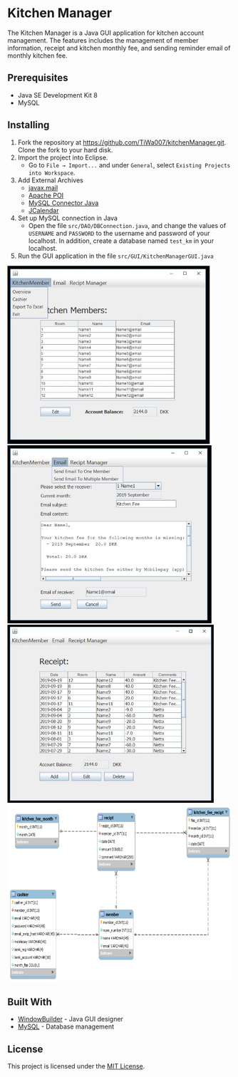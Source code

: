 # Kitchen Manager
The Kitchen Manager is a Java GUI application for kitchen account management. The features includes the management of member information, receipt and kitchen monthly fee, and sending reminder email of monthly kitchen fee. 


## Prerequisites

* Java SE Development Kit 8
* MySQL 

## Installing

1. Fork the repository at https://github.com/TiWa007/kitchenManager.git. Clone the fork to your hard disk.
1. Import the project into Eclipse.
    - Go to `File → Import...` and under `General`, select `Existing Projects into Workspace`.
1. Add External Archives
    - [javax.mail](http://www.java2s.com/Code/Jar/j/Downloadjavaxmailjar.htm)
    - [Apache POI](https://poi.apache.org/download.html#POI-4.1.0)
	- [MySQL Connector Java](https://jar-download.com/artifacts/mysql/mysql-connector-java)
	- [JCalendar](http://www.java2s.com/Code/Jar/j/Downloadjcalendar14jar.htm)
1. Set up MySQL connection in Java
	- Open the file `src/DAO/DBConnection.java`, and change the values of `USERNAME` and `PASSWORD` to the username and password of your localhost. In addition, create a database named `test_km` in your localhost.
1. Run the GUI application in the file `src/GUI/KitchenManagerGUI.java`

<img src= "Assets/ApplicationW1.JPG" height="400">
<img src= "Assets/ApplicationW2.JPG" height="400">
<img src= "Assets/ApplicationW3.JPG" height="400">
<img src= "Assets/kitchenManager.png" height="400">

## Built With

* [WindowBuilder](https://www.eclipse.org/windowbuilder/) - Java GUI designer
* [MySQL](https://www.mysql.com/) - Database management

## License

This project is licensed under the [MIT License](LICENSE).
